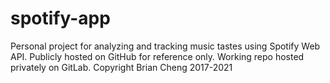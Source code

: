 # spotify-app

Personal project for analyzing and tracking music tastes using Spotify Web API. Publicly hosted on GitHub for reference only. Working repo hosted privately on GitLab. Copyright Brian Cheng 2017-2021
